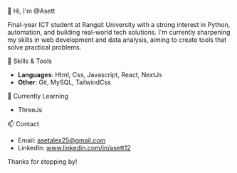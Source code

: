 👋 Hi, I'm @Asett

Final-year ICT student at Rangsit University with a strong interest in Python, automation, and building real-world tech solutions. I'm currently sharpening my skills in web development and data analysis, aiming to create tools that solve practical problems.

🧰 Skills & Tools
- **Languages**: Html, Css, Javascript, React, NextJs
- **Other**: Git, MySQL, TailwindCss

🌱 Currently Learning  
- ThreeJs

📫 Contact
- Email: asetalex25@gmail.com
- LinkedIn: www.linkedin.com/in/asett12

Thanks for stopping by!
